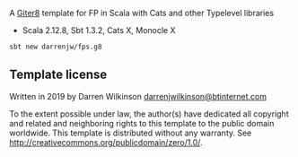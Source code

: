 A [Giter8](http://www.foundweekends.org/giter8/) template for FP in Scala with Cats and other Typelevel libraries

* Scala 2.12.8, Sbt 1.3.2, Cats X, Monocle X

```bash
sbt new darrenjw/fps.g8
```

Template license
----------------
Written in 2019 by Darren Wilkinson darrenjwilkinson@btinternet.com

To the extent possible under law, the author(s) have dedicated all copyright and related
and neighboring rights to this template to the public domain worldwide.
This template is distributed without any warranty. See <http://creativecommons.org/publicdomain/zero/1.0/>.

[g8]: http://www.foundweekends.org/giter8/
